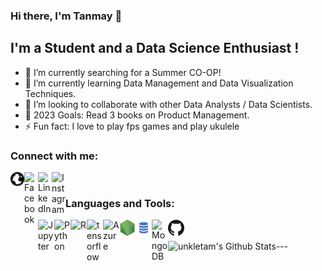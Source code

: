 ### Hi there, I'm Tanmay 👋

## I'm a Student and a Data Science Enthusiast !
- 🔭 I’m currently searching for a Summer CO-OP!
- 🌱 I’m currently learning Data Management and Data Visualization Techniques.
- 👯 I’m looking to collaborate with other Data Analysts / Data Scientists.
- 🥅 2023 Goals: Read 3 books on Product Management.
- ⚡ Fun fact: I love to play fps games and play ukulele

### Connect with me:

[<img align="left" alt="Latest Project" width="22px" src="https://raw.githubusercontent.com/iconic/open-iconic/master/svg/globe.svg" />](https://flow-classification.herokuapp.com/#/)
[<img align="left" alt="Facebook" width="22px" src="https://cdn.jsdelivr.net/npm/simple-icons@v3/icons/youtube.svg" />](https://www.facebook.com/tanmay2771999)
[<img align="left" alt="LinkedIn" width="22px" src="https://cdn.jsdelivr.net/npm/simple-icons@v3/icons/linkedin.svg" />](https://www.linkedin.com/in/tam27/)
[<img align="left" alt="Instagram" width="22px" src="https://cdn.jsdelivr.net/npm/simple-icons@v3/icons/instagram.svg" />](https://www.instagram.com/unkletam/)

<br />

### Languages and Tools:

[<img align="left" alt="Jupyter" width="26px" src="https://upload.wikimedia.org/wikipedia/commons/thumb/3/38/Jupyter_logo.svg/1200px-Jupyter_logo.svg.png" />](https://https://github.com/unkletam)
[<img align="left" alt="Python" width="26px" src="https://upload.wikimedia.org/wikipedia/commons/thumb/c/c3/Python-logo-notext.svg/600px-Python-logo-notext.svg.png" />](https://https://github.com/unkletam)
[<img align="left" alt="R" width="26px" src="https://www.r-project.org/logo/Rlogo.png" />](https://https://github.com/unkletam)
[<img align="left" alt="tensorflow" width="26px" src="https://upload.wikimedia.org/wikipedia/commons/thumb/2/2d/Tensorflow_logo.svg/1200px-Tensorflow_logo.svg.png" />](https://https://github.com/unkletam)
[<img align="left" alt="Azure" width="26px" src="https://www.pngfind.com/pngs/m/597-5975946_microsoft-azure-logo-svg-hd-png-download.png" />](https://https://github.com/unkletam)
[<img align="left" alt="Node.js" width="26px" src="https://raw.githubusercontent.com/github/explore/80688e429a7d4ef2fca1e82350fe8e3517d3494d/topics/nodejs/nodejs.png" />](https://https://github.com/unkletam)
[<img align="left" alt="SQL" width="26px" src="https://raw.githubusercontent.com/github/explore/80688e429a7d4ef2fca1e82350fe8e3517d3494d/topics/sql/sql.png" />](https://https://github.com/unkletam)
[<img align="left" alt="MongoDB" width="26px" src="https://www.clipartmax.com/png/middle/114-1147615_mongodb-leaf-open-source-nosql-database-startups-mongodb-logo.png" />](https://https://github.com/unkletam)
[<img align="left" alt="GitHub" width="26px" src="https://raw.githubusercontent.com/github/explore/78df643247d429f6cc873026c0622819ad797942/topics/github/github.png" />](https://https://github.com/unkletam)

<br />
<br />
---
<img align="left" alt="unkletam's Github Stats" src="https://github-readme-stats.vercel.app/api?username=unkletam&show_icons=true&hide_border=true&theme=tokyonight" />

